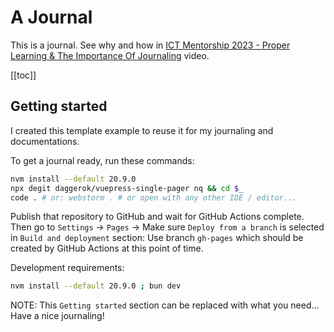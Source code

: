# A Journal
This is a journal. See why and how in
[ICT Mentorship 2023 - Proper Learning & The Importance Of Journaling](https://youtu.be/FQqwmDJOtxk) video.

[[toc]]

## Getting started
I created this template example to reuse it for my journaling and documentations.

To get a journal ready, run these commands:

```bash
nvm install --default 20.9.0
npx degit daggerok/vuepress-single-pager nq && cd $_
code . # or: webstorm . # or open with any other IDE / editor...
```

Publish that repository to GitHub and wait for GitHub Actions complete.
Then go to `Settings` -> `Pages` -> Make sure `Deploy from a branch` is selected in `Build and deployment` section:
Use branch `gh-pages` which should be created by GitHub Actions at this point of time.

Development requirements:

```bash
nvm install --default 20.9.0 ; bun dev
```

NOTE: This `Getting started` section can be replaced with what you need... Have a nice journaling!
